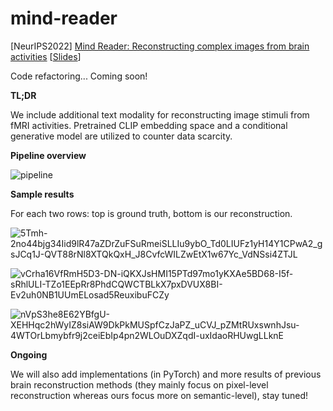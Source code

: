 # mind-reader
[NeurIPS2022] [Mind Reader: Reconstructing complex images from brain activities](https://openreview.net/forum?id=pHdiaqgh_nf) [[Slides](https://docs.google.com/presentation/d/1Fuff1QyC6rS0kNgQ_eQvmso0AN0WjfGATK6admCXp_0/edit?usp=sharing)]

Code refactoring... Coming soon!

**TL;DR**

We include additional text modality for reconstructing image stimuli from fMRI activities. Pretrained CLIP embedding space and a conditional generative model are utilized to counter data scarcity. 

**Pipeline overview**

![pipeline](https://user-images.githubusercontent.com/13376403/190880191-79dc3d2c-e631-4efd-92b3-1b954a5b7311.png)

**Sample results**

For each two rows: top is ground truth, bottom is our reconstruction.

![5Tmh-2no44bjg34Iid9lR47aZDrZuFSuRmeiSLLIu9ybO_Td0LIUFz1yH14Y1CPwA2_gsJCq1J-QVT88rNl8XTQkQxH_J8CvfcWILZwEtX1w67Yc_VdNSsi4ZTJL](https://user-images.githubusercontent.com/13376403/190880268-125412b2-4716-40a3-844d-80ab80ea5b52.png)

![vCrha16VfRmH5D3-DN-iQKXJsHMI15PTd97mo1yKXAe5BD68-I5f-sRhlULI-TZo1EEpRr8PhdCQWCTBLkX7pxDVUX8BI-Ev2uh0NB1UUmELosad5ReuxibuFCZy](https://user-images.githubusercontent.com/13376403/190880271-7c7f0033-8ab2-40d4-8d82-b80dcd46b424.png)

![nVpS3he8E62YBfgU-XEHHqc2hWyIZ8siAW9DkPkMUSpfCzJaPZ_uCVJ_pZMtRUxswnhJsu-4WTOrLbmybfr9j2ceiEbIp4pn2WLOuDXZqdI-uxIdaoRHUwgLLknE](https://user-images.githubusercontent.com/13376403/190880272-a1793c52-2f79-4190-8d5c-b0e2866f165f.png)

**Ongoing**

We will also add implementations (in PyTorch) and more results of previous brain reconstruction methods (they mainly focus on pixel-level reconstruction whereas ours focus more on semantic-level), stay tuned!
